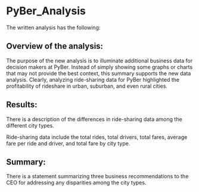 # PyBer_Analysis
The written analysis has the following:

## Overview of the analysis:
The purpose of the new analysis is to illuminate additional business data for decision makers at PyBer. Instead of simply showing some graphs or charts that may not provide the best context, this summary supports the new data analysis. Clearly, analyzing ride-sharing data for PyBer highlighted the profitability of rideshare in urban, suburban, and even rural cities. 

## Results:
There is a description of the differences in ride-sharing data among the different city types. 

Ride-sharing data include the total rides, total drivers, total fares, average fare per ride and driver, and total fare by city type.

## Summary:
There is a statement summarizing three business recommendations to the CEO for addressing any disparities among the city types. 
